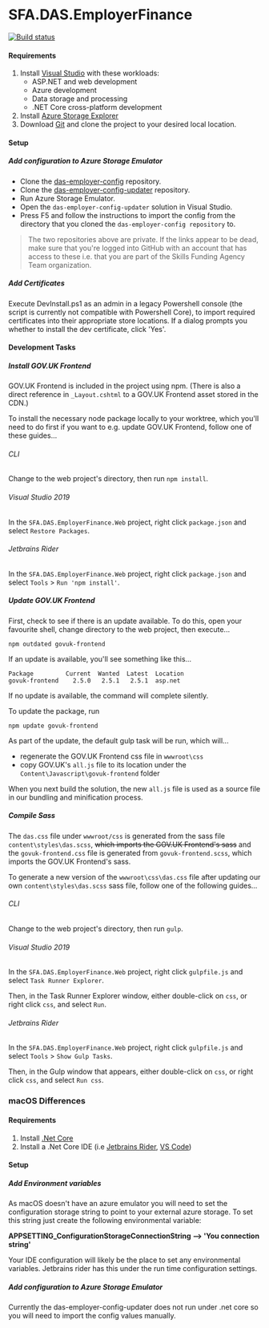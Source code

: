 # SFA.DAS.EmployerFinance

[![Build status](https://sfa-gov-uk.visualstudio.com/Digital%20Apprenticeship%20Service/_apis/build/status/Manage%20Apprenticeships/das-employerfinance)](https://sfa-gov-uk.visualstudio.com/Digital%20Apprenticeship%20Service/_build/latest?definitionId=1212)

#### Requirements

1. Install [Visual Studio] with these workloads:
    * ASP.NET and web development
    * Azure development
    * Data storage and processing
    * .NET Core cross-platform development 
2. Install [Azure Storage Explorer] 
3. Download [Git] and clone the project to your desired local location.

[Azure Storage Explorer]: http://storageexplorer.com
[Visual Studio]: https://www.visualstudio.com
[Git]: https://git-scm.com/

#### Setup

##### Add configuration to Azure Storage Emulator

* Clone the [das-employer-config](https://github.com/SkillsFundingAgency/das-employer-config) repository.
* Clone the [das-employer-config-updater](https://github.com/SkillsFundingAgency/das-employer-config-updater) repository.
* Run Azure Storage Emulator.
* Open the `das-employer-config-updater` solution in Visual Studio.
* Press F5 and follow the instructions to import the config from the directory that you cloned the `das-employer-config repository` to.

> The two repositories above are private. If the links appear to be dead, make sure that you're logged into GitHub with an account that has access to these i.e. that you are part of the Skills Funding Agency Team organization.

##### Add Certificates

Execute DevInstall.ps1 as an admin in a legacy Powershell console (the script is currently not compatible with Powershell Core), to import required certificates into their appropriate store locations. If a dialog prompts you whether to install the dev certificate, click 'Yes'.

#### Development Tasks

##### Install GOV.UK Frontend

GOV.UK Frontend is included in the project using npm. (There is also a direct reference in `_Layout.cshtml` to a GOV.UK Frontend asset stored in the CDN.)

To install the necessary node package locally to your worktree, which you'll need to do first if you want to e.g. update GOV.UK Frontend, follow one of these guides...

###### CLI

Change to the web project's directory, then run `npm install`.

###### Visual Studio 2019

In the `SFA.DAS.EmployerFinance.Web` project, right click `package.json` and select `Restore Packages`.

###### Jetbrains Rider

In the `SFA.DAS.EmployerFinance.Web` project, right click `package.json` and select `Tools` > `Run 'npm install'`.

##### Update GOV.UK Frontend

First, check to see if there is an update available. To do this, open your favourite shell, change directory to the web project, then execute...

`npm outdated govuk-frontend`

If an update is available, you'll see something like this...

```
Package         Current  Wanted  Latest  Location
govuk-frontend    2.5.0   2.5.1   2.5.1  asp.net
``` 

If no update is available, the command will complete silently.

To update the package, run

`npm update govuk-frontend`

As part of the update, the default gulp task will be run, which will...

* regenerate the GOV.UK Frontend css file in `wwwroot\css`
* copy GOV.UK's `all.js` file to its location under the `Content\Javascript\govuk-frontend` folder

When you next build the solution, the new `all.js` file is used as a source file in our bundling and minification process.

##### Compile Sass

The `das.css` file under `wwwroot/css` is generated from the sass file `content\styles\das.scss`, ~~which imports the GOV.UK Frontend's sass~~ and the `govuk-frontend.css` file is generated from `govuk-frontend.scss`, which imports the GOV.UK Frontend's sass.

To generate a new version of the `wwwroot\css\das.css` file after updating our own `content\styles\das.scss` sass file, follow one of the following guides...

###### CLI

Change to the web project's directory, then run `gulp`.

###### Visual Studio 2019

In the `SFA.DAS.EmployerFinance.Web` project, right click `gulpfile.js` and select `Task Runner Explorer`.

Then, in the Task Runner Explorer window, either double-click on `css`, or right click `css`, and select `Run`.

###### Jetbrains Rider

In the `SFA.DAS.EmployerFinance.Web` project, right click `gulpfile.js` and select `Tools` > `Show Gulp Tasks`.

Then, in the Gulp window that appears, either double-click on `css`, or right click `css`, and select `Run css`.


### macOS Differences

#### Requirements

1. Install [.Net Core]
2. Install a .Net Core IDE (i.e [Jetbrains Rider], [VS Code])

[.Net Core]: https://dotnet.microsoft.com/download
[Jetbrains Rider]: https://www.jetbrains.com/rider
[VS Code]: https://code.visualstudio.com/

#### Setup

##### Add Environment variables

As macOS doesn't have an azure emulator you will need to set the configuration storage string to point to your external azure storage. To set this string just create the following environmental variable:

**APPSETTING_ConfigurationStorageConnectionString --> 'You connection string'**

Your IDE configuration will likely be the place to set any environmental variables. Jetbrains rider has this under the run time configuration settings.

##### Add configuration to Azure Storage Emulator

Currently the das-employer-config-updater does not run under .net core so you will need to import the config values manually.
